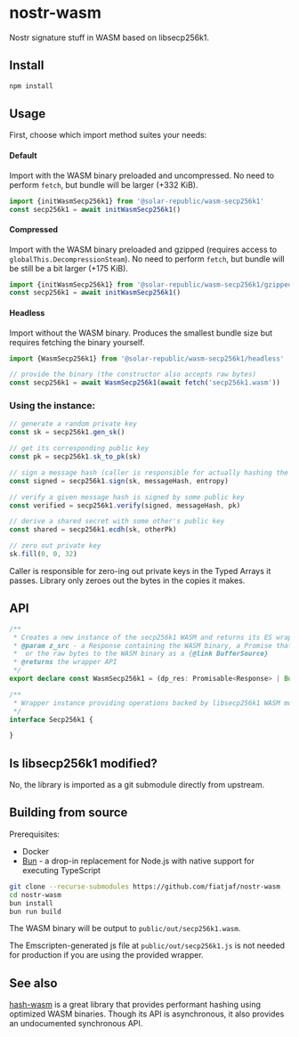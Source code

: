 # nostr-wasm

Nostr signature stuff in WASM based on libsecp256k1.

## Install

```sh
npm install
```

## Usage

First, choose which import method suites your needs:

#### Default

Import with the WASM binary preloaded and uncompressed. No need to perform `fetch`, but bundle will be larger (+332 KiB).

```ts
import {initWasmSecp256k1} from '@solar-republic/wasm-secp256k1'
const secp256k1 = await initWasmSecp256k1()
```

#### Compressed

Import with the WASM binary preloaded and gzipped (requires access to `globalThis.DecompressionSteam`). No need to perform `fetch`, but bundle will be still be a bit larger (+175 KiB).

```ts
import {initWasmSecp256k1} from '@solar-republic/wasm-secp256k1/gzipped'
const secp256k1 = await initWasmSecp256k1()
```

#### Headless

Import without the WASM binary. Produces the smallest bundle size but requires fetching the binary yourself.

```ts
import {WasmSecp256k1} from '@solar-republic/wasm-secp256k1/headless'

// provide the binary (the constructor also accepts raw bytes)
const secp256k1 = await WasmSecp256k1(await fetch('secp256k1.wasm'))
```

### Using the instance:

```ts
// generate a random private key
const sk = secp256k1.gen_sk()

// get its corresponding public key
const pk = secp256k1.sk_to_pk(sk)

// sign a message hash (caller is responsible for actually hashing the message and providing entropy)
const signed = secp256k1.sign(sk, messageHash, entropy)

// verify a given message hash is signed by some public key
const verified = secp256k1.verify(signed, messageHash, pk)

// derive a shared secret with some other's public key
const shared = secp256k1.ecdh(sk, otherPk)

// zero out private key
sk.fill(0, 0, 32)
```

Caller is responsible for zero-ing out private keys in the Typed Arrays it passes. Library only zeroes out the bytes in the copies it makes.

## API

```ts
/**
 * Creates a new instance of the secp256k1 WASM and returns its ES wrapper
 * @param z_src - a Response containing the WASM binary, a Promise that resolves to one,
 * 	or the raw bytes to the WASM binary as a {@link BufferSource}
 * @returns the wrapper API
 */
export declare const WasmSecp256k1 = (dp_res: Promisable<Response> | BufferSource): Promise<Secp256k1>;

/**
 * Wrapper instance providing operations backed by libsecp256k1 WASM module
 */
interface Secp256k1 {

}
```

## Is libsecp256k1 modified?

No, the library is imported as a git submodule directly from upstream.

## Building from source

Prerequisites:

- Docker
- [Bun](https://bun.sh/) - a drop-in replacement for Node.js with native support for executing TypeScript

```sh
git clone --recurse-submodules https://github.com/fiatjaf/nostr-wasm
cd nostr-wasm
bun install
bun run build
```

The WASM binary will be output to `public/out/secp256k1.wasm`.

The Emscripten-generated js file at `public/out/secp256k1.js` is not needed for production if you are using the provided wrapper.

## See also

[hash-wasm](https://github.com/Daninet/hash-wasm/tree/master) is a great library that provides performant hashing using optimized WASM binaries. Though its API is asynchronous, it also provides an undocumented synchronous API.
